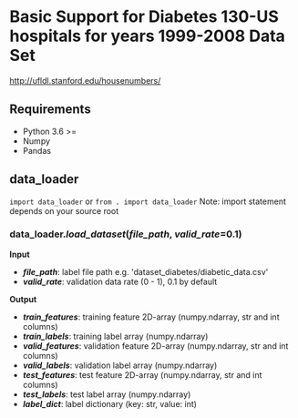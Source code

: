 # Basic Support for Diabetes 130-US hospitals for years 1999-2008 Data Set
http://ufldl.stanford.edu/housenumbers/

## Requirements
- Python 3.6 >=
- Numpy
- Pandas

## data_loader
`import data_loader` or `from . import data_loader`
Note: import statement depends on your source root

### data_loader.***load_dataset***(*file_path*, *valid_rate*=0.1)
**Input**
- ***file_path***: label file path e.g. 'dataset_diabetes/diabetic_data.csv'
- ***valid_rate***: validation data rate (0 - 1), 0.1 by default

**Output**
- ***train_features***: training feature 2D-array (numpy.ndarray, str and int columns)
- ***train_labels***: training label array (numpy.ndarray)
- ***valid_features***: validation feature 2D-array (numpy.ndarray, str and int columns)
- ***valid_labels***: validation label array (numpy.ndarray)
- ***test_features***: test feature 2D-array (numpy.ndarray, str and int columns)
- ***test_labels***: test label array (numpy.ndarray)
- ***label_dict***: label dictionary (key: str, value: int)
